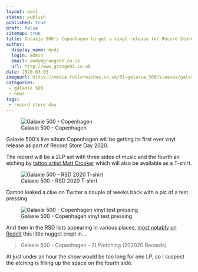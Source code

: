 ```yaml
---
layout: post
status: publish
published: true
draft: false
sitemap: true
title: Galaxie 500's Copenhagen to get a vinyl release for Record Store Day
author:
  display_name: Andy
  login: admin
  email: andy@grange85.co.uk
  url: http://www.grange85.co.uk
date: 2020-03-03
imageurl: https://media.fullofwishes.co.uk/01-galaxie_500/sleeves/galaxie-500-record-store-day-2020-copenhagen.jpg
categories:
 - galaxie 500
 - news
tags:
 - record store day
---
```

<figure class="caption aligncenter"><img src="https://media.fullofwishes.co.uk/01-galaxie_500/sleeves/galaxie-500-record-store-day-2020-copenhagen.jpg" alt="Galaxie 500 - Copenhagen" /><figcaption class="caption-text">Galaxie 500 - Copenhagen</figcaption></figure>
Galaxie 500's live album Copenhagen will be getting its first ever vnyl release as part of Record Store Day 2020.

The record will be a 2LP set with three sides of music and the fourth an etching by [tattoo artist Matt Crcoker](https://www.instagram.com/matty_crocker/) which will also be available as a T-shirt.

<figure class="caption aligncenter"><img src="https://media.fullofwishes.co.uk/01-galaxie_500/pictures/galaxie-500-rsd-2020-t-shirt.jpg" alt="Galaxie 500 - RSD 2020 T-shirt" /><figcaption class="caption-text">Galaxie 500 - RSD 2020 T-shirt</figcaption></figure>

Damon leaked a clue on Twitter a couple of weeks back with a pic of a test pressing

<figure class="caption aligncenter"><img src="https://media.fullofwishes.co.uk/01-galaxie_500/pictures/galaxie-500-copenhagen-test-pressing-dk.jpg" alt="Galaxie 500 - Copenhagen vinyl test pressing" /><figcaption class="caption-text">Galaxie 500 - Copenhagen vinyl test pressing</figcaption></figure>  

And then in the RSD lists appearing in various places, [most notably on Reddit](https://www.reddit.com/r/RecordStoreDay/comments/f2gjtn/the_list_so_far_for_rsd_2020_an_ongoing_project/) this little nugget crept in...

> Galaxie 500 - Copenhagen - 2LP/etching (202020 Records)

At just under an hour the show would be too long for one LP, so I suspect the _etching_ is filling up the space on the fourth side.

